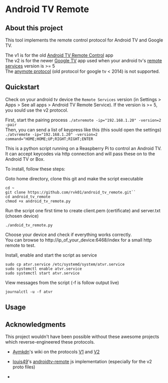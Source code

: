 # Android TV Remote

## About this project
This tool implements the remote control protocol for Android TV and Google TV.

The v1 is for the old [Android TV Remote Control](https://www.apkmirror.com/apk/google-inc/remote-control/) app <br>
The v2 is for the newer [Google TV](https://play.google.com/store/apps/details?id=com.google.android.videos) app used when your android tv's [remote services](https://www.apkmirror.com/apk/google-inc/android-tv-remote-service-android-tv/) version is >= 5 <br>
The [anymote protocol](https://code.google.com/archive/p/anymote-protocol/) (old protocol for google tv < 2014) is not supported.

## Quickstart
Check on your android tv device the `Remote Services` version (in Settings > Apps > See all apps > Android TV Remote Service).
If the version is >= 5, you sould use the v2 protocol.

First, start the pairing process `./atvremote -ip="192.168.1.20" -version=2 -pair`<br>
Then, you can send a list of keypress like this (this sould open the settings) `./atvremote -ip="192.168.1.20" -version=2 command="HOME;HOME;UP;RIGHT;RIGHT;ENTER`


This is a python script running on a Reaspberry Pi to control an Android TV.
It can accept keycodes via http connection and will pass these on to the Android TV or Box.

To install, follow these steps:

Goto home directory, clone this git and make the script executable

    cd ~  
    git clone https://github.com/rvk01/android_tv_remote.git``
    cd android_tv_remote
    chmod +x android_tv_remote.py

Run the script one first time to create client.pem (certificate) and server.txt (chosen device)  

    ./andoid_tv_remote.py

Choose your device and check if everything works correctly.  
You can browse to http://ip_of_your_device:6468/index for a small http remote to test.

Install, enable and start the script as service

    sudo cp atvr.service /etc/systemd/system/atvr.service
    sudo systemctl enable atvr.service
    sudo systemctl start atvr.service

View messages from the script (-f is follow output live)

    journalctl -u -f atvr

## Usage

## Acknowledgments
This project wouldn't have been possible without these awesome projects which reverse-engineered these protocols.
 - [Aymkdn](https://github.com/Aymkdn)'s wiki on the protocols [V1](https://github.com/Aymkdn/assistant-freebox-cloud/wiki/Google-TV-(aka-Android-TV)-Remote-Control) and [V2](https://github.com/Aymkdn/assistant-freebox-cloud/wiki/Google-TV-(aka-Android-TV)-Remote-Control-(v2))
 - [louis49](https://github.com/louis49/androidtv-remote)'s [androidtv-remote](https://github.com/louis49/androidtv-remote) js implementation (especially for the v2 proto files)

 - [](https://raw.githubusercontent.com/drosoCode/atvremote/)
